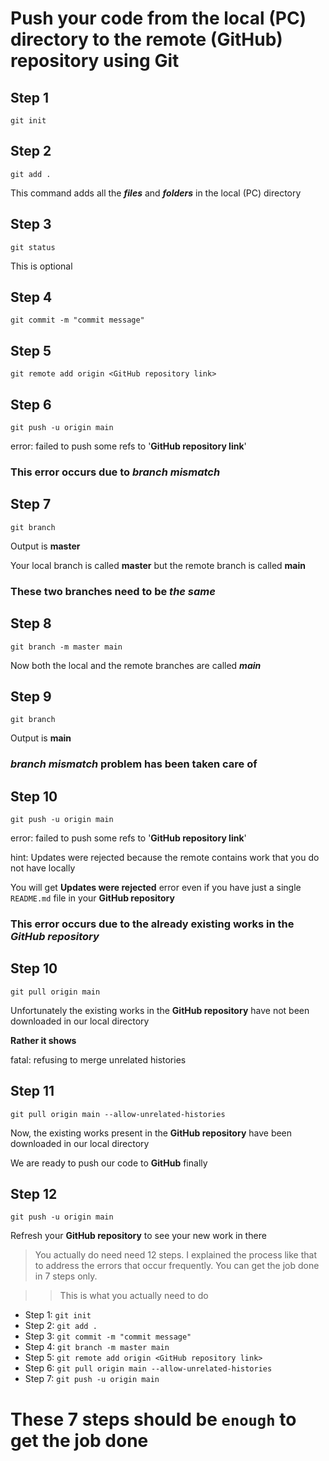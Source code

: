 # Push your code from the local (PC) directory to the remote (GitHub) repository using Git

## Step 1
`git init`

## Step 2
`git add .`

This command adds all the _**files**_ and _**folders**_ in the local (PC) directory

## Step 3
`git status`

This is optional

## Step 4
`git commit -m "commit message"`

## Step 5
`git remote add origin <GitHub repository link>`

## Step 6
`git push -u origin main`

error: failed to push some refs to '__GitHub repository link__'

### This error occurs due to _branch mismatch_

## Step 7
`git branch`

Output is **master**

Your local branch is called __master__ but the remote branch is called __main__

### These two branches need to be _the same_

## Step 8
`git branch -m master main`

Now both the local and the remote branches are called _**main**_

## Step 9
`git branch`

Output is __main__

### _branch mismatch_ problem has been taken care of

## Step 10
`git push -u origin main`

error: failed to push some refs to '__GitHub repository link__'

hint: Updates were rejected because the remote contains work that you do not have locally

You will get __Updates were rejected__ error even if you have just a single `README.md` file in your __GitHub repository__

### This error occurs due to the already existing works in the _GitHub repository_

## Step 10
`git pull origin main`

Unfortunately the existing works in the **GitHub repository** have not been downloaded in our local directory

__Rather it shows__

fatal: refusing to merge unrelated histories

## Step 11
`git pull origin main --allow-unrelated-histories`

Now, the existing works present in the **GitHub repository** have been downloaded in our local directory

We are ready to push our code to __GitHub__ finally

## Step 12
`git push -u origin main`

Refresh your __GitHub repository__ to see your new work in there

> You actually do need need 12 steps. I explained the process like that to address the errors that occur frequently. You can get the job done in 7 steps only.

>> This is what you actually need to do
- Step 1: `git init`
- Step 2: `git add .`
- Step 3: `git commit -m "commit message"`
- Step 4: `git branch -m master main`
- Step 5: `git remote add origin <GitHub repository link>`
- Step 6: `git pull origin main --allow-unrelated-histories`
- Step 7: `git push -u origin main`

# These 7 steps should be `enough` to get the job done
